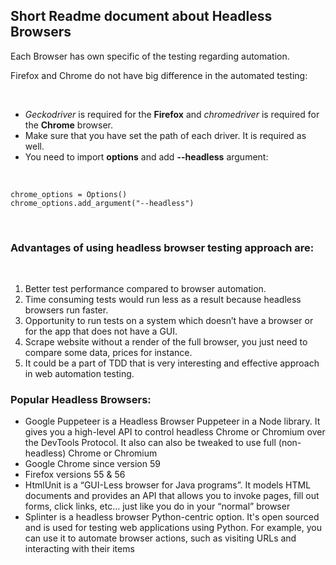 <h2><b>Short Readme document about Headless Browsers</b></h2>

<p>Each Browser has own specific of the testing regarding automation.</p>

Firefox and Chrome do not have big difference in the automated testing:</p>
<br>
<ul>
<li><i>Geckodriver</i> is required for the <b>Firefox</b> and <i>chromedriver</i> is required for the <b>Chrome</b> browser.</li>
<li>Make sure that you have set the path of each driver. It is required as well.</li>
<li>You need to import <b>options</b> and add <b>--headless</b> argument:</li>
</ul>
<br>

<code>chrome_options = Options()</code>
<br>
<code>chrome_options.add_argument("--headless")</code>

<br>
<h3>Advantages of using <b>headless</b> browser testing approach are:</h3>
<br>
<ol>
   <li>Better test performance compared to browser automation.</li>
   <li>Time consuming tests would run less as a result because headless browsers run faster.</li>
   <li>Opportunity to run tests on a system which doesn’t have a browser or for the app that does not have a GUI.</li>
   <li>Scrape website without a render of the full browser, you just need to compare some data, prices for instance.</li>
   <li>It could be a part of TDD that is very interesting and effective approach in web automation testing.</li>
</ol>

<h3>Popular Headless Browsers:</h3>
<ul>
<li>Google Puppeteer is a Headless Browser Puppeteer in a Node library. It gives you a high-level API to control headless Chrome or Chromium over the DevTools Protocol. It also can also be tweaked to use full (non-headless) Chrome or Chromium</li>
<li>Google Chrome since version 59</li>
<li>Firefox versions 55 & 56</li>
<li>HtmlUnit is a “GUI-Less browser for Java programs”. It models HTML documents and provides an API that allows you to invoke pages, fill out forms, click links, etc… just like you do in your “normal” browser</li>
<li>Splinter is a headless browser Python-centric option.  It's open sourced and is used for testing web applications using Python.  For example, you can use it to automate browser actions, such as visiting URLs and interacting with their items</li>
</ul>
